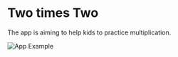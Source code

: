 # Two times Two

The app is aiming to help kids to practice multiplication.

![App Example](TwoByTwoAppExample.gif)
